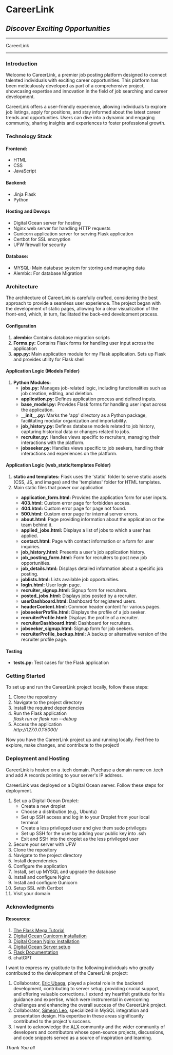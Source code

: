 
<h1>CareerLink</h1>
<h2><i>Discover Exciting Opportunities</i></h2>
<hr>
CareerLink

<hr>
<h3>Introduction</h3>
<p>
    Welcome to CareerLink, a premier job posting platform designed to connect talented individuals with exciting career opportunities. This platform has been meticulously developed as part of a comprehensive project, showcasing expertise and innovation in the field of job searching and career development.
</p>
<p>
    CareerLink offers a user-friendly experience, allowing individuals to explore job listings, apply for positions, and stay informed about the latest career trends and opportunities. Users can dive into a dynamic and engaging community, sharing insights and experiences to foster professional growth.
</p>
<h3>Technology Stack</h3>
<p>
    <h4>Frontend: </h4>
        <ul>
            <li>HTML</li>
            <li>CSS</li>
            <li>JavaScript</li>
        </ul>
</p>
<p>
    <h4>Backend:</h4>
        <ul>
            <li>Jinja Flask</li>
            <li>Python</li>
        </ul>
</p>
<p>
    <h4>Hosting and Devops</h4>
    <ul>
        <li>Digital Ocean server for hosting</li>
        <li>Nginx web server for handling HTTP requests</li>
        <li>Gunicorn application server for serving Flask application</li>
        <li>Certbot for SSL encryption</li>
        <li>UFW firewall for security</li>
    </ul>
</p>
<p>
    <h4>Database:</h4>
    <ul>
        <li>MYSQL: Main database system for storing and managing data</li>
        <li>Alembic: For database Migration</li>
    </ul>
</p>
<h3>Architecture</h3>
<p>
    The architecture of CareerLink is carefully crafted, considering the best approach to provide a seamless user experience. The project began with the development of static pages, allowing for a clear visualization of the front-end, which, in turn, facilitated the back-end development process.
</p>

<p>
    <h4>Configuration</h4>
    <ol>
        <li><strong>alembic: </strong>Contains database migration scripts</li>
        <li><strong>Forms.py: </strong>Contains Flask forms for handling user input across the application</li>
        <li><strong>app.py: </strong>Main application module for my Flask application. Sets up Flask and provides utility for Flask shell</li>
    </ol>
</p>
<h4>Application Logic (Models Folder)</h4>
<ol>
    <li><strong>Python Modules:</strong>
        <ul>
            <li><strong>jobs.py:</strong> Manages job-related logic, including functionalities such as job creation, editing, and deletion.</li>
            <li><strong>application.py:</strong> Defines application process and defined inputs.</li>
            <li><strong>base_model.py:</strong> Provides Flask forms for handling user input across the application.</li>
            <li><strong>__init__.py:</strong> Marks the 'app' directory as a Python package, facilitating modular organization and importability.</li>
            <li><strong>job_history.py:</strong> Defines database models related to job history, capturing historical data or changes related to jobs.</li>
            <li><strong>recruiter.py:</strong> Handles views specific to recruiters, managing their interactions with the platform.</li>
            <li><strong>jobseeker.py:</strong> Handles views specific to job seekers, handling their interactions and experiences on the platform.</li>
        </ul>
    </li>
</ol>


<h4>Application Logic (web_static/templates Folder)</h4>
<ol>
    <li><strong>static and templates:</strong> Flask uses the 'static' folder to serve static assets (CSS, JS, and images) and the 'templates' folder for HTML templates.</li>
    <li>Main static files that power our application</li>
    <ul>
        <li><strong>application_form.html:</strong> Provides the application form for user inputs.</li>
        <li><strong>403.html:</strong> Custom error page for forbidden access.</li>
        <li><strong>404.html:</strong> Custom error page for page not found.</li>
        <li><strong>500.html:</strong> Custom error page for internal server errors.</li>
        <li><strong>about.html:</strong> Page providing information about the application or the team behind it.</li>
        <li><strong>applied_jobs.html:</strong> Displays a list of jobs to which a user has applied.</li>
        <li><strong>contact.html:</strong> Page with contact information or a form for user inquiries.</li>
        <li><strong>job_history.html:</strong> Presents a user's job application history.</li>
        <li><strong>job_posting_form.html:</strong> Form for recruiters to post new job opportunities.</li>
        <li><strong>job_details.html:</strong> Displays detailed information about a specific job posting.</li>
        <li><strong>joblists.html:</strong> Lists available job opportunities.</li>
        <li><strong>logIn.html:</strong> User login page.</li>
        <li><strong>recruiter_signup.html:</strong> Signup form for recruiters.</li>
        <li><strong>posted_jobs.html:</strong> Displays jobs posted by a recruiter.</li>
        <li><strong>userDashboard.html:</strong> Dashboard for registered users.</li>
        <li><strong>headerContent.html:</strong> Common header content for various pages.</li>
        <li><strong>jobseekerProfile.html:</strong> Displays the profile of a job seeker.</li>
        <li><strong>recruiterProfile.html:</strong> Displays the profile of a recruiter.</li>
        <li><strong>recruiterDashboard.html:</strong> Dashboard for recruiters.</li>
        <li><strong>jobseeker_signup.html:</strong> Signup form for job seekers.</li>
        <li><strong>recruiterProfile_backup.html:</strong> A backup or alternative version of the recruiter profile page.</li>
    </ul>
</ol>



<p>
    <h4>Testing</h4>
    <ul>
         <li><strong>tests.py: </strong>Test cases for the Flask application</li>
    </ul>
</p>

<h3>Getting Started</h3>
<p>
    To set up and run the CareerLink project locally, follow these steps:
    <ol>
        <li>Clone the repository</li>
        <li>Navigate to the project directory</li>
        <li>Install the required dependencies</li>
        <li>Run the Flask application</li>
            <em>flask run or flask run --debug</em>
        <li>Access the application</li>
            <em>http://127.0.0.1:5000/</em>
    </ol>
</p>
<p>
   Now you have the CareerLink project up and running locally. Feel free to explore, make changes, and contribute to the project! 
</p>
<h3>Deployment and Hosting</h3>
<p>
    CareerLink is hosted on a .tech domain. Purchase a domain name on .tech and add A records pointing to your server's IP address.
</p>
<p>
    CareerLink was deployed on a Digital Ocean server. Follow these steps for deployment.
    <ol>
        <li>Set up a Digital Ocean Droplet:
            <ul>
                <li>Create a new droplet</li>
                <li>Choose a distribution (e.g., Ubuntu)</li>
                <li>Set up SSH access and log in to your Droplet from your local terminal</li>
                <li>Create a less privileged user and give them sudo privileges</li>
                <li>Set up SSH for the user by adding your public key into .ssh</li>
                <li>Exit and SSH into the droplet as the less privileged user</li>
            </ul>
        </li>
        <li>Secure your server with UFW</li>
        <li>Clone the repository</li>
        <li>Navigate to the project directory</li>
        <li>Install dependencies</li>
        <li>Configure the application</li>
        <li>Install, set up MYSQL and upgrade the database</li>
        <li>Install and configure Nginx</li>
        <li>Install and configure Gunicorn </li>
        <li>Setup SSL with Certbot</li>
        <li>Visit your domain</li>        
    </ol>
</p>
<h3>Acknowledgments</h3>
<h4>Resources: </h4>
<p>
    <ol>
        <li><a href="https://blog.miguelgrinberg.com/post/the-flask-mega-tutorial-part-i-hello-world">The Flask Mega Tutorial</a></li>
        <li><a href="https://www.digitalocean.com/community/tutorials/how-to-serve-flask-applications-with-gunicorn-and-nginx-on-ubuntu-22-04">Digital Ocean Gunicorn installation</a></li>
        <li><a href="https://www.digitalocean.com/community/tutorials/how-to-install-nginx-on-ubuntu-22-04">Digital Ocean Nginx installation</a></li>
        <li><a href="https://www.digitalocean.com/community/tutorials/initial-server-setup-with-ubuntu-22-04">Digital Ocean Server setup</a></li>
        <li><a href="https://flask.palletsprojects.com/en/3.0.x/">Flask Documentation</a></li>
        <li>chatGPT</li>
    </ol>
</p>
<p>
    I want to express my gratitude to the following individuals who greatly contributed to the development of the CareerLink project:
</p>
<p>
    <ol>
        <li>Collaborator, <a href="https://github.com/Bulimo">Eric Ubaga</a>,
            played a pivotal role in the backend development, contributing to server setup, providing crucial support, and offering valuable corrections. I extend my heartfelt gratitude for his guidance and expertise, which were instrumental in overcoming challenges and enhancing the overall success of the CareerLink project.</li>
        <li>Collaborator, <a href="https://github.com/XimeonLeo">Simeon Leo</a>,
            specialized in MySQL integration and presentation design. His expertise in these areas significantly contributed to the project's success.</li>
        <li>I want to acknowledge the <a href="https://www.alxafrica.com/">ALX</a>
            community and the wider community of developers and contributors whose open-source projects, discussions, and code snippets served as a source of inspiration and learning.</li>
    </ol>
</p>
<p><em><i class="fa-solid fa-heart"></i>Thank You all</p></em>
</p>